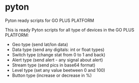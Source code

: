 # pyton
Pyton ready scripts for GO PLUS PLATFORM

This is ready Pyton scripts for all type of devices in the GO PLUS PLATFORM:
- Geo type (send lat/lon data)
- Data type (send any digitals: int or float types)
- Switch type (change stat from 0 to 1 and back)
- Alert type (send alert - any signal about alert)
- Stream type (send pics in base64 format)
- Level type (set any value beetween 0 and 100)
- Button type (increase or decrease in %)

